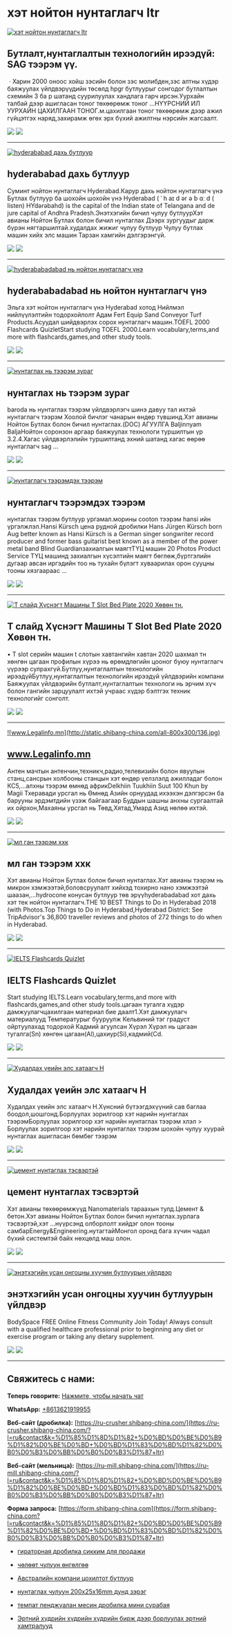 # хэт нойтон нунтаглагч ltr

<a href="https://swt.shibang-china.com/?l=ru&img&k=%D1%85%D1%8D%D1%82+%D0%BD%D0%BE%D0%B9%D1%82%D0%BE%D0%BD+%D0%BD%D1%83%D0%BD%D1%82%D0%B0%D0%B3%D0%BB%D0%B0%D0%B3%D1%87+ltr" target="_blank">![хэт нойтон нунтаглагч ltr](http://static.shibang-china.com/all-800x300/387.jpg)</a>

## Бутлалт,нунтаглалтын технологийн ирээдүй: SAG тээрэм үү.
&nbsp;&#0183;&#32;Харин 2000 оноос хойш зэсийн болон зэс молибден,зэс алтны хүдэр баяжуулах үйлдвэрүүдийн төсөлд hpgr бутлуурыг сонгодог бутлалтын схемийн 3 ба р шатанд суурилуулах хандлага гарч ирсэн.Уурхайн талбай дээр ашигласан тоног төхөөрөмж тоног …НҮҮРСНИЙ ИЛ УУРХАЙН ЦАХИЛГААН ТОНОГ.м.цахилгаан тоног төхөөрөмж дээр ажил гүйцэтгэх наряд,захирамж өгөх эрх бүхий ажилтны нэрсийн жагсаалт.


<a href="https://whatsapp.shibangsoft.com/WhatsApp.php" target="_blank" title="WhatsApp">![](http://static.shibang-china.com/icon/whatsapp.png)</a> <a href="https://swt.shibang-china.com/?l=ru&icon&k=%D1%85%D1%8D%D1%82+%D0%BD%D0%BE%D0%B9%D1%82%D0%BE%D0%BD+%D0%BD%D1%83%D0%BD%D1%82%D0%B0%D0%B3%D0%BB%D0%B0%D0%B3%D1%87+ltr" target="_blank">![](http://static.shibang-china.com/icon/chat-ru.png)</a>

---

<a href="https://swt.shibang-china.com/?l=ru&img&k=%D1%85%D1%8D%D1%82+%D0%BD%D0%BE%D0%B9%D1%82%D0%BE%D0%BD+%D0%BD%D1%83%D0%BD%D1%82%D0%B0%D0%B3%D0%BB%D0%B0%D0%B3%D1%87+ltr" target="_blank">![hyderababad дахь бутлуур](http://static.shibang-china.com/all-800x300/975.jpg)</a>

## hyderababad дахь бутлуур
Суминт нойтон нунтаглагч Hyderabad.Карур дахь нойтон нунтаглагч үнэ Бутлах бутлуур ба шохойн шохойн үнэ Hyderabad ( ˈ h aɪ d ər ə b ɑː d ( listen) HYdərəbahd) is the capital of the Indian state of Telangana and de jure capital of Andhra Pradesh.Энэтхэгийн бичил чулуу бутлуурХэт авианы Нойтон Бутлах болон бичил нунтаглах Дээрх зургуудыг дарж бүрэн нягтаршилтай.худалдах жижиг чулуу бутлуур Чулуу бутлах машин хийх элс машин Тарзан хамгийн дэлгэрэнгүй.


<a href="https://whatsapp.shibangsoft.com/WhatsApp.php" target="_blank" title="WhatsApp">![](http://static.shibang-china.com/icon/whatsapp.png)</a> <a href="https://swt.shibang-china.com/?l=ru&icon&k=%D1%85%D1%8D%D1%82+%D0%BD%D0%BE%D0%B9%D1%82%D0%BE%D0%BD+%D0%BD%D1%83%D0%BD%D1%82%D0%B0%D0%B3%D0%BB%D0%B0%D0%B3%D1%87+ltr" target="_blank">![](http://static.shibang-china.com/icon/chat-ru.png)</a>

---

<a href="https://swt.shibang-china.com/?l=ru&img&k=%D1%85%D1%8D%D1%82+%D0%BD%D0%BE%D0%B9%D1%82%D0%BE%D0%BD+%D0%BD%D1%83%D0%BD%D1%82%D0%B0%D0%B3%D0%BB%D0%B0%D0%B3%D1%87+ltr" target="_blank">![hyderababadabad нь нойтон нунтаглагч үнэ](http://static.shibang-china.com/all-800x300/1475.jpg)</a>

## hyderababadabad нь нойтон нунтаглагч үнэ
Эльга хэт нойтон нунтаглагч үнэ Hyderabad хотод Нийлмэл нийлүүлэлтийн тодорхойлолт Адам Fert Equip Sand Conveyor Turf Products.Асуудал шийдвэрлэх сорох нунтаглагч машин.TOEFL 2000 Flashcards QuizletStart studying TOEFL 2000.Learn vocabulary,terms,and more with flashcards,games,and other study tools.


<a href="https://whatsapp.shibangsoft.com/WhatsApp.php" target="_blank" title="WhatsApp">![](http://static.shibang-china.com/icon/whatsapp.png)</a> <a href="https://swt.shibang-china.com/?l=ru&icon&k=%D1%85%D1%8D%D1%82+%D0%BD%D0%BE%D0%B9%D1%82%D0%BE%D0%BD+%D0%BD%D1%83%D0%BD%D1%82%D0%B0%D0%B3%D0%BB%D0%B0%D0%B3%D1%87+ltr" target="_blank">![](http://static.shibang-china.com/icon/chat-ru.png)</a>

---

<a href="https://swt.shibang-china.com/?l=ru&img&k=%D1%85%D1%8D%D1%82+%D0%BD%D0%BE%D0%B9%D1%82%D0%BE%D0%BD+%D0%BD%D1%83%D0%BD%D1%82%D0%B0%D0%B3%D0%BB%D0%B0%D0%B3%D1%87+ltr" target="_blank">![нунтаглах нь тээрэм зураг](http://static.shibang-china.com/all-800x300/705.jpg)</a>

## нунтаглах нь тээрэм зураг
baroda нь нунтаглах тээрэм үйлдвэрлэгч шинэ давуу тал ихтэй нунтаглагч тээрэм Хоолой бичлэг чанарын өндөр түвшинд.Хэт авианы Нойтон Бутлах болон бичил нунтаглах.(DOC) АГУУЛГА Baljinnyam BaljaНойтон соронзон аргаар баяжуулах технологи туршилтын үр 3.2.4.Хагас үйлдвэрлэлийн туршилтанд эхний шатанд хагас өөрөө нунтаглагч sag …


<a href="https://whatsapp.shibangsoft.com/WhatsApp.php" target="_blank" title="WhatsApp">![](http://static.shibang-china.com/icon/whatsapp.png)</a> <a href="https://swt.shibang-china.com/?l=ru&icon&k=%D1%85%D1%8D%D1%82+%D0%BD%D0%BE%D0%B9%D1%82%D0%BE%D0%BD+%D0%BD%D1%83%D0%BD%D1%82%D0%B0%D0%B3%D0%BB%D0%B0%D0%B3%D1%87+ltr" target="_blank">![](http://static.shibang-china.com/icon/chat-ru.png)</a>

---

<a href="https://swt.shibang-china.com/?l=ru&img&k=%D1%85%D1%8D%D1%82+%D0%BD%D0%BE%D0%B9%D1%82%D0%BE%D0%BD+%D0%BD%D1%83%D0%BD%D1%82%D0%B0%D0%B3%D0%BB%D0%B0%D0%B3%D1%87+ltr" target="_blank">![нунтаглагч тээрэмдэх тээрэм](http://static.shibang-china.com/all-800x300/230.jpg)</a>

## нунтаглагч тээрэмдэх тээрэм
нунтаглах тээрэм бутлуур ургамал.морины cooton тээрэм hansi ийн үргэлжлэл.Hansi K&#252;rsch цена рудной дробилки Hans J&#252;rgen K&#252;rsch born Aug better known as Hansi K&#252;rsch is a German singer songwriter record producer and former bass guitarist best known as a member of the power metal band Blind Guardianзахиалгын маягтТҮЦ машин 20 Photos Product Service ТҮЦ машинд захиалгын хүсэлтийн маягт бөглөж,бүртгэлийн дугаар авсан иргэдийн тоо нь тухайн бүлэгт хуваарилах орон сууцны тооны хязгаараас …


<a href="https://whatsapp.shibangsoft.com/WhatsApp.php" target="_blank" title="WhatsApp">![](http://static.shibang-china.com/icon/whatsapp.png)</a> <a href="https://swt.shibang-china.com/?l=ru&icon&k=%D1%85%D1%8D%D1%82+%D0%BD%D0%BE%D0%B9%D1%82%D0%BE%D0%BD+%D0%BD%D1%83%D0%BD%D1%82%D0%B0%D0%B3%D0%BB%D0%B0%D0%B3%D1%87+ltr" target="_blank">![](http://static.shibang-china.com/icon/chat-ru.png)</a>

---

<a href="https://swt.shibang-china.com/?l=ru&img&k=%D1%85%D1%8D%D1%82+%D0%BD%D0%BE%D0%B9%D1%82%D0%BE%D0%BD+%D0%BD%D1%83%D0%BD%D1%82%D0%B0%D0%B3%D0%BB%D0%B0%D0%B3%D1%87+ltr" target="_blank">![T слайд Хүснэгт Машины T Slot Bed Plate 2020 Хөвөн тн.](http://static.shibang-china.com/all-800x300/71.jpg)</a>

## T слайд Хүснэгт Машины T Slot Bed Plate 2020 Хөвөн тн.
• Т slot серийн машин t слотын хавтангийн хавтан 2020 шахмал тн хөнгөн цагаан профилын хүрээ нь өрөмдлөгийн цооног буюу нунтаглагч үүрээр сулрахгүй.Бутлуу,нунтаглалтын технологийн ирээдүйБутлуу,нунтаглалтын технологийн ирээдүй үйлдвэрийн компани Баяжуулах үйлдвэрийн бутлалт,нунтаглалтын технологи нь эрчим хүч болон гангийн зарцуулалт ихтэй учраас хүдэр бэлтгэх техник технологийг сонголт.


<a href="https://whatsapp.shibangsoft.com/WhatsApp.php" target="_blank" title="WhatsApp">![](http://static.shibang-china.com/icon/whatsapp.png)</a> <a href="https://swt.shibang-china.com/?l=ru&icon&k=%D1%85%D1%8D%D1%82+%D0%BD%D0%BE%D0%B9%D1%82%D0%BE%D0%BD+%D0%BD%D1%83%D0%BD%D1%82%D0%B0%D0%B3%D0%BB%D0%B0%D0%B3%D1%87+ltr" target="_blank">![](http://static.shibang-china.com/icon/chat-ru.png)</a>

---

<a href="https://swt.shibang-china.com/?l=ru&img&k=%D1%85%D1%8D%D1%82+%D0%BD%D0%BE%D0%B9%D1%82%D0%BE%D0%BD+%D0%BD%D1%83%D0%BD%D1%82%D0%B0%D0%B3%D0%BB%D0%B0%D0%B3%D1%87+ltr" target="_blank">![www.Legalinfo.mn](http://static.shibang-china.com/all-800x300/136.jpg)</a>

## www.Legalinfo.mn
Антен мачтын антенчин,техникч,радио,телевизийн болон явуулын станц,сансрын холбооны станцын хэт өндөр үелзлэлд ажилладаг болон КС5,…алхны тээрэм өмнөд африкDelkhiin Tuukhiin Suut 100 Khun by Magii Тхеравади урсгал нь Өмнөд Азийн орнуудад ихээхэн дэлгэрсэн ба барууны эрдэмтдийн үзэж байгаагаар Буддын шашны анхны сургаалтай их ойрхон,Махаяны урсгал нь Төвд,Хятад,Умард Азид нөлөө ихтэй.


<a href="https://whatsapp.shibangsoft.com/WhatsApp.php" target="_blank" title="WhatsApp">![](http://static.shibang-china.com/icon/whatsapp.png)</a> <a href="https://swt.shibang-china.com/?l=ru&icon&k=%D1%85%D1%8D%D1%82+%D0%BD%D0%BE%D0%B9%D1%82%D0%BE%D0%BD+%D0%BD%D1%83%D0%BD%D1%82%D0%B0%D0%B3%D0%BB%D0%B0%D0%B3%D1%87+ltr" target="_blank">![](http://static.shibang-china.com/icon/chat-ru.png)</a>

---

<a href="https://swt.shibang-china.com/?l=ru&img&k=%D1%85%D1%8D%D1%82+%D0%BD%D0%BE%D0%B9%D1%82%D0%BE%D0%BD+%D0%BD%D1%83%D0%BD%D1%82%D0%B0%D0%B3%D0%BB%D0%B0%D0%B3%D1%87+ltr" target="_blank">![мл ган тээрэм ххк](http://static.shibang-china.com/all-800x300/1274.jpg)</a>

## мл ган тээрэм ххк
Хэт авианы Нойтон Бутлах болон бичил нунтаглах.Хэт авианы тээрэм нь микрон хэмжээтэй,боловсруулалт хийхэд тохирно нано хэмжээтэй шаазан,…hydrocone конусан бутлуур төв эрүүhyderabadabad хот дахь хэт тек нойтон нунтаглагч.THE 10 BEST Things to Do in Hyderabad 2018 (with Photos.Top Things to Do in Hyderabad,Hyderabad District: See TripAdvisor's 36,800 traveller reviews and photos of 272 things to do when in Hyderabad.


<a href="https://whatsapp.shibangsoft.com/WhatsApp.php" target="_blank" title="WhatsApp">![](http://static.shibang-china.com/icon/whatsapp.png)</a> <a href="https://swt.shibang-china.com/?l=ru&icon&k=%D1%85%D1%8D%D1%82+%D0%BD%D0%BE%D0%B9%D1%82%D0%BE%D0%BD+%D0%BD%D1%83%D0%BD%D1%82%D0%B0%D0%B3%D0%BB%D0%B0%D0%B3%D1%87+ltr" target="_blank">![](http://static.shibang-china.com/icon/chat-ru.png)</a>

---

<a href="https://swt.shibang-china.com/?l=ru&img&k=%D1%85%D1%8D%D1%82+%D0%BD%D0%BE%D0%B9%D1%82%D0%BE%D0%BD+%D0%BD%D1%83%D0%BD%D1%82%D0%B0%D0%B3%D0%BB%D0%B0%D0%B3%D1%87+ltr" target="_blank">![IELTS Flashcards Quizlet](http://static.shibang-china.com/all-800x300/1521.jpg)</a>

## IELTS Flashcards Quizlet
Start studying IELTS.Learn vocabulary,terms,and more with flashcards,games,and other study tools.цагаан тугалга хүдэр дамжуулагчцахилгаан материал бие даалт1.Хэт дамжуулагч материалууд Температурыг бууруулж Кельвиний тэг градуст ойртуулахад тодорхой Кадмий агуулсан Хүрэл Хүрэл нь цагаан тугалга(Sn) хөнгөн цагаан(Al),цахиур(Si),кадмий(Cd.


<a href="https://whatsapp.shibangsoft.com/WhatsApp.php" target="_blank" title="WhatsApp">![](http://static.shibang-china.com/icon/whatsapp.png)</a> <a href="https://swt.shibang-china.com/?l=ru&icon&k=%D1%85%D1%8D%D1%82+%D0%BD%D0%BE%D0%B9%D1%82%D0%BE%D0%BD+%D0%BD%D1%83%D0%BD%D1%82%D0%B0%D0%B3%D0%BB%D0%B0%D0%B3%D1%87+ltr" target="_blank">![](http://static.shibang-china.com/icon/chat-ru.png)</a>

---

<a href="https://swt.shibang-china.com/?l=ru&img&k=%D1%85%D1%8D%D1%82+%D0%BD%D0%BE%D0%B9%D1%82%D0%BE%D0%BD+%D0%BD%D1%83%D0%BD%D1%82%D0%B0%D0%B3%D0%BB%D0%B0%D0%B3%D1%87+ltr" target="_blank">![Худалдах үеийн элс хатаагч Н](http://static.shibang-china.com/all-800x300/967.jpg)</a>

## Худалдах үеийн элс хатаагч Н
Худалдах үеийн элс хатаагч Н.Хүнсний бүтээгдэхүүний сав баглаа боодол,шошгонд.Борлуулах зорилгоор хэт нарийн нунтаглах тээрэмБорлуулах зорилгоор хэт нарийн нунтаглах тээрэм хлэл &gt; Борлуулах зорилгоор хэт нарийн нунтаглах тээрэм шохойн чулуу хуурай нунтаглах ашигласан бөмбөг тээрэм


<a href="https://whatsapp.shibangsoft.com/WhatsApp.php" target="_blank" title="WhatsApp">![](http://static.shibang-china.com/icon/whatsapp.png)</a> <a href="https://swt.shibang-china.com/?l=ru&icon&k=%D1%85%D1%8D%D1%82+%D0%BD%D0%BE%D0%B9%D1%82%D0%BE%D0%BD+%D0%BD%D1%83%D0%BD%D1%82%D0%B0%D0%B3%D0%BB%D0%B0%D0%B3%D1%87+ltr" target="_blank">![](http://static.shibang-china.com/icon/chat-ru.png)</a>

---

<a href="https://swt.shibang-china.com/?l=ru&img&k=%D1%85%D1%8D%D1%82+%D0%BD%D0%BE%D0%B9%D1%82%D0%BE%D0%BD+%D0%BD%D1%83%D0%BD%D1%82%D0%B0%D0%B3%D0%BB%D0%B0%D0%B3%D1%87+ltr" target="_blank">![цемент нунтаглах тэсвэртэй](http://static.shibang-china.com/all-800x300/1195.jpg)</a>

## цемент нунтаглах тэсвэртэй
Хэт авианы төхөөрөмжүүд Nanomaterials тараахын тулд.Цемент &amp; бетон.Хэт авианы Нойтон Бутлах болон бичил нунтаглах.зурлага тэсвэртэй,хэт …нүүрсэнд олборлолт хийдэг олон тооны самбарEnergy&amp;Engineering.нутагтайМонгол оронд бага хүчин чадал бүхий системтэй байх нөхцөлд маш олон.


<a href="https://whatsapp.shibangsoft.com/WhatsApp.php" target="_blank" title="WhatsApp">![](http://static.shibang-china.com/icon/whatsapp.png)</a> <a href="https://swt.shibang-china.com/?l=ru&icon&k=%D1%85%D1%8D%D1%82+%D0%BD%D0%BE%D0%B9%D1%82%D0%BE%D0%BD+%D0%BD%D1%83%D0%BD%D1%82%D0%B0%D0%B3%D0%BB%D0%B0%D0%B3%D1%87+ltr" target="_blank">![](http://static.shibang-china.com/icon/chat-ru.png)</a>

---

<a href="https://swt.shibang-china.com/?l=ru&img&k=%D1%85%D1%8D%D1%82+%D0%BD%D0%BE%D0%B9%D1%82%D0%BE%D0%BD+%D0%BD%D1%83%D0%BD%D1%82%D0%B0%D0%B3%D0%BB%D0%B0%D0%B3%D1%87+ltr" target="_blank">![энэтхэгийн усан онгоцны хуучин бутлуурын үйлдвэр](http://static.shibang-china.com/all-800x300/867.jpg)</a>

## энэтхэгийн усан онгоцны хуучин бутлуурын үйлдвэр
BodySpace FREE Online Fitness Community Join Today! Always consult with a qualified healthcare professional prior to beginning any diet or exercise program or taking any dietary supplement.

<a href="https://whatsapp.shibangsoft.com/WhatsApp.php" target="_blank" title="WhatsApp">![](http://static.shibang-china.com/icon/whatsapp.png)</a> <a href="https://swt.shibang-china.com/?l=ru&icon&k=%D1%85%D1%8D%D1%82+%D0%BD%D0%BE%D0%B9%D1%82%D0%BE%D0%BD+%D0%BD%D1%83%D0%BD%D1%82%D0%B0%D0%B3%D0%BB%D0%B0%D0%B3%D1%87+ltr" target="_blank">![](http://static.shibang-china.com/icon/chat-ru.png)</a>

---
## Свяжитесь с нами:

**Теперь говорите:** [Нажмите, чтобы начать чат](https://swt.shibang-china.com?l=ru&contact&k=%D1%85%D1%8D%D1%82+%D0%BD%D0%BE%D0%B9%D1%82%D0%BE%D0%BD+%D0%BD%D1%83%D0%BD%D1%82%D0%B0%D0%B3%D0%BB%D0%B0%D0%B3%D1%87+ltr)

**WhatsApp:**  [+8613621919955](https://whatsapp.shibangsoft.com/WhatsApp.php)

**Веб-сайт (дробилка):** [https://ru-crusher.shibang-china.com/](https://ru-crusher.shibang-china.com/?l=ru&contact&k=%D1%85%D1%8D%D1%82+%D0%BD%D0%BE%D0%B9%D1%82%D0%BE%D0%BD+%D0%BD%D1%83%D0%BD%D1%82%D0%B0%D0%B3%D0%BB%D0%B0%D0%B3%D1%87+ltr)

**Веб-сайт (мельница):** [https://ru-mill.shibang-china.com/](https://ru-mill.shibang-china.com/?l=ru&contact&k=%D1%85%D1%8D%D1%82+%D0%BD%D0%BE%D0%B9%D1%82%D0%BE%D0%BD+%D0%BD%D1%83%D0%BD%D1%82%D0%B0%D0%B3%D0%BB%D0%B0%D0%B3%D1%87+ltr)

**Форма запроса:** [https://form.shibang-china.com](https://form.shibang-china.com?l=ru&contact&k=%D1%85%D1%8D%D1%82+%D0%BD%D0%BE%D0%B9%D1%82%D0%BE%D0%BD+%D0%BD%D1%83%D0%BD%D1%82%D0%B0%D0%B3%D0%BB%D0%B0%D0%B3%D1%87+ltr)

* [гираторная дробилка сикким для продажи](../126/%D0%B3%D0%B8%D1%80%D0%B0%D1%82%D0%BE%D1%80%D0%BD%D0%B0%D1%8F%20%D0%B4%D1%80%D0%BE%D0%B1%D0%B8%D0%BB%D0%BA%D0%B0%20%D1%81%D0%B8%D0%BA%D0%BA%D0%B8%D0%BC%20%D0%B4%D0%BB%D1%8F%20%D0%BF%D1%80%D0%BE%D0%B4%D0%B0%D0%B6%D0%B8.md)

* [чөлөөт чулуун өнгөлгөө](../128/%D1%87%D3%A9%D0%BB%D3%A9%D3%A9%D1%82%20%D1%87%D1%83%D0%BB%D1%83%D1%83%D0%BD%20%D3%A9%D0%BD%D0%B3%D3%A9%D0%BB%D0%B3%D3%A9%D3%A9.md)

* [Австралийн компани цохилтот бутлуур](../128/%D0%90%D0%B2%D1%81%D1%82%D1%80%D0%B0%D0%BB%D0%B8%D0%B9%D0%BD%20%D0%BA%D0%BE%D0%BC%D0%BF%D0%B0%D0%BD%D0%B8%20%D1%86%D0%BE%D1%85%D0%B8%D0%BB%D1%82%D0%BE%D1%82%20%D0%B1%D1%83%D1%82%D0%BB%D1%83%D1%83%D1%80.md)

* [нунтаглах чулуун 200x25x16mm дунд зэрэг](../127/%D0%BD%D1%83%D0%BD%D1%82%D0%B0%D0%B3%D0%BB%D0%B0%D1%85%20%D1%87%D1%83%D0%BB%D1%83%D1%83%D0%BD%20200x25x16mm%20%D0%B4%D1%83%D0%BD%D0%B4%20%D0%B7%D1%8D%D1%80%D1%8D%D0%B3.md)

* [темпат пенджуалан месин дробилка мини сурабая](../126/%D1%82%D0%B5%D0%BC%D0%BF%D0%B0%D1%82%20%D0%BF%D0%B5%D0%BD%D0%B4%D0%B6%D1%83%D0%B0%D0%BB%D0%B0%D0%BD%20%D0%BC%D0%B5%D1%81%D0%B8%D0%BD%20%D0%B4%D1%80%D0%BE%D0%B1%D0%B8%D0%BB%D0%BA%D0%B0%20%D0%BC%D0%B8%D0%BD%D0%B8%20%D1%81%D1%83%D1%80%D0%B0%D0%B1%D0%B0%D1%8F.md)

* [Эртний хүдрийн хүдрийн хүдрийн бирж дээр борлуулах эртний хамтралууд](../126/%D0%AD%D1%80%D1%82%D0%BD%D0%B8%D0%B9%20%D1%85%D2%AF%D0%B4%D1%80%D0%B8%D0%B9%D0%BD%20%D1%85%D2%AF%D0%B4%D1%80%D0%B8%D0%B9%D0%BD%20%D1%85%D2%AF%D0%B4%D1%80%D0%B8%D0%B9%D0%BD%20%D0%B1%D0%B8%D1%80%D0%B6%20%D0%B4%D1%8D%D1%8D%D1%80%20%D0%B1%D0%BE%D1%80%D0%BB%D1%83%D1%83%D0%BB%D0%B0%D1%85%20%D1%8D%D1%80%D1%82%D0%BD%D0%B8%D0%B9%20%D1%85%D0%B0%D0%BC%D1%82%D1%80%D0%B0%D0%BB%D1%83%D1%83%D0%B4.md)